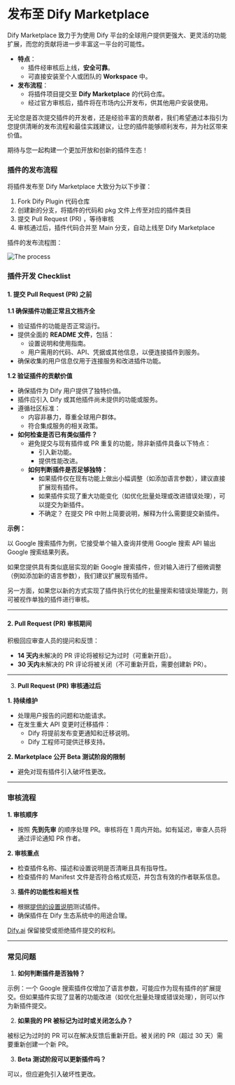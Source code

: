# 发布至 Dify Marketplace

Dify Marketplace 致力于为使用 Dify 平台的全球用户提供更强大、更灵活的功能扩展，而您的贡献将进一步丰富这一平台的可能性。

* **特点**：
  * 插件经审核后上线，**安全可靠**。
  * 可直接安装至个人或团队的 **Workspace** 中。
* **发布流程**：
  * 将插件项目提交至 **Dify Marketplace** 的代码仓库。
  * 经过官方审核后，插件将在市场内公开发布，供其他用户安装使用。

无论您是首次提交插件的开发者，还是经验丰富的贡献者，我们希望通过本指引为您提供清晰的发布流程和最佳实践建议，让您的插件能够顺利发布，并为社区带来价值。

期待与您一起构建一个更加开放和创新的插件生态！

### 插件的发布流程

将插件发布至 Dify Marketplace 大致分为以下步骤：

1. Fork Dify Plugin 代码仓库
2. 创建新的分支，将插件的代码和 pkg 文件上传至对应的插件类目
3. 提交 Pull Request (PR) ，等待审核
4. 审核通过后，插件代码合并至 Main 分支，自动上线至 Dify Marketplace

插件的发布流程图：

![ The process ](https://assets-docs.dify.ai/2024/12/fdaf16a2017d290bd5b045344f78660c.png)

### 插件开发 Checklist

#### 1. 提交 Pull Request (PR) 之前 

**1.1 确保插件功能正常且文档齐全**

* 验证插件的功能是否正常运行。
* 提供全面的 **README 文件**，包括：
  * 设置说明和使用指南。
  * 用户需用的代码、API、凭据或其他信息，以便连接插件到服务。
* 确保收集的用户信息仅用于连接服务和改进插件功能。

**1.2 验证插件的贡献价值**

* 确保插件为 Dify 用户提供了独特价值。
* 插件应引入 Dify 或其他插件尚未提供的功能或服务。
* 遵循社区标准：
  * 内容非暴力，尊重全球用户群体。
  * 符合集成服务的相关政策。
* **如何检查是否已有类似插件？**
  * 避免提交与现有插件或 PR 重复的功能，除非新插件具备以下特点：
    * 引入新功能。
    * 提供性能改进。
  * **如何判断插件是否足够独特：**
    * 如果插件仅在现有功能上做出小幅调整（如添加语言参数），建议直接扩展现有插件。
    * 如果插件实现了重大功能变化（如优化批量处理或改进错误处理），可以提交为新插件。
    * 不确定？ 在提交 PR 中附上简要说明，解释为什么需要提交新插件。

**示例：**

以 Google 搜索插件为例，它接受单个输入查询并使用 Google 搜索 API 输出 Google 搜索结果列表。

如果您提供具有类似底层实现的新 Google 搜索插件，但对输入进行了细微调整（例如添加新的语言参数），我们建议扩展现有插件。

另一方面，如果您以新的方式实现了插件执行优化的批量搜索和错误处理能力，则可被视作单独的插件进行审核。

***

#### 2. Pull Request (PR)  审核期间

积极回应审查人员的提问和反馈：

* **14 天内**未解决的 PR 评论将被标记为过时（可重新开启）。
* **30 天内**未解决的 PR 评论将被关闭（不可重新开启，需要创建新 PR）。

***

3. **Pull Request (PR) 审核通过后**

**1. 持续维护**

* 处理用户报告的问题和功能请求。
* 在发生重大 API 变更时迁移插件：
  * Dify 将提前发布变更通知和迁移说明。
  * Dify 工程师可提供迁移支持。

**2. Marketplace 公开 Beta 测试阶段的限制**

* 避免对现有插件引入破坏性更改。

***

### 审核流程

**1. 审核顺序**

* 按照 **先到先审** 的顺序处理 PR。审核将在 1 周内开始。如有延迟，审查人员将通过评论通知 PR 作者。

**2. 审核重点**

* 检查插件名称、描述和设置说明是否清晰且具有指导性。
* 检查插件的 Manifest 文件是否符合格式规范，并包含有效的作者联系信息。

3. **插件的功能性和相关性**

* 根据[提供的设置说明](../quick-start/develop-plugins/)测试插件。
* 确保插件在 Dify 生态系统中的用途合理。

[Dify.ai](https://dify.ai/) 保留接受或拒绝插件提交的权利。

***

### 常见问题

1. **如何判断插件是否独特？**

示例：一个 Google 搜索插件仅增加了语言参数，可能应作为现有插件的扩展提交。但如果插件实现了显著的功能改进（如优化批量处理或错误处理），则可以作为新插件提交。

2. **如果我的 PR 被标记为过时或关闭怎么办？**

被标记为过时的 PR 可以在解决反馈后重新开启。被关闭的 PR（超过 30 天）需要重新创建一个新 PR。

3. **Beta 测试阶段可以更新插件吗？**

可以，但应避免引入破坏性更改。



